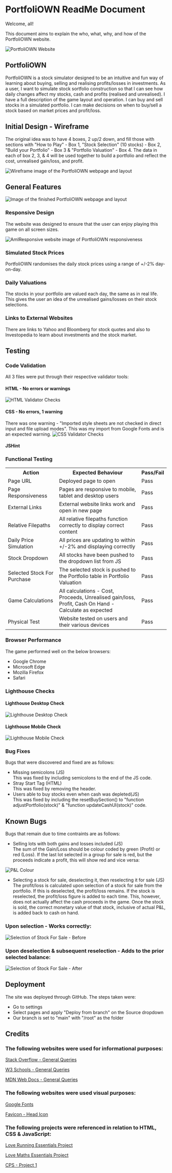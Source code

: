 # PortfoliOWN ReadMe Document

Welcome, all!  

This document aims to explain the who, what, why, and how of the PortfoliOWN website.

![PortfoliOWN Website](https://mickyreegs.github.io/PortfoliOWN/)


## PortfoliOWN

PortfoliOWN is a stock simulator designed to be an intuitive and fun way of learning about buying, selling and realising profits/losses in investments.
As a user, I want to simulate stock sortfolio construction so that I can see how daily changes affect my stocks, cash and profits (realised and unrealised). I have a full description of the game layout and operation. I can buy and sell stocks in a simulated portfolio. I can make decisions on when to buy/sell a stock based on market prices and profit/loss.

## Initial Design - Wireframe
The original idea was to have 4 boxes, 2 up/2 down, and fill those with sections with "How to Play" - Box 1, "Stock Selection" (10 stocks) - Box 2, "Build your Portfolio" - Box 3 & "Portfolio Valuation" - Box 4.  The data in each of box 2, 3, & 4 will be used together to build a portfolio and reflect the cost, unrealised gain/loss, and profit.

![Wireframe image of the PortfoliOWN webpage and layout](assets/README/WireFrame.JPG)

## General Features

![Image of the finished PortfoliOWN webpage and layout](assets/README/Full%20Screen.JPG)

### Responsive Design
The website was designed to ensure that the user can enjoy playing this game on all screen sizes.

![AmIResponsive website image of PortfoliOWN responsiveness](assets/README/AmIResponsive.JPG)

### Simulated Stock Prices
PortfoliOWN randomises the daily stock prices using a range of +/-2% day-on-day. 

### Daily Valuations
The stocks in your portfolio are valued each day, the same as in real life.  This gives the user an idea of the unrealised gains/losses on their stock selections.

### Links to External Websites
There are links to Yahoo and Bloomberg for stock quotes and also to Investopedia to learn about investments and the stock market.


## Testing
### Code Validation
All 3 files were put through their respective validator tools:

#### HTML - No errors or warnings
![HTML Validator Checks](assets/README/HTML%20Checker.JPG)

#### CSS - No errors, 1 warning
There was one warning - "Imported style sheets are not checked in direct input and file upload modes".  This was my import from Google Fonts and is an expected warning.
![CSS Validator Checks](assets/README/CSS%20Checker.JPG)

#### JSHint


### Functional Testing
<table>
    <tr>
        <th>Action</th>
        <th>Expected Behaviour</th>
        <th>Pass/Fail</th>
    </tr>
    <tr>
        <td>Page URL</td>
        <td>Deployed page to open</td>
        <td>Pass</td>
    </tr>
    <tr>
        <td>Page Responsiveness</td>
        <td>Pages are responsive to mobile, tablet and desktop users</td>
        <td>Pass</td>
    </tr>
    <tr>
        <td>External Links</td>
        <td>External website links work and open in new page</td>
        <td>Pass</td>
    </tr>
    <tr>
        <td>Relative Filepaths</td>
        <td>All relative filepaths function correctly to display correct content</td>
        <td>Pass</td>
    </tr>
    <tr>
        <td>Daily Price Simulation</td>
        <td>All prices are updating to within +/-2% and displaying correctly</td>
        <td>Pass</td>
    </tr>
    <tr>
        <td>Stock Dropdown</td>
        <td>All stocks have been pushed to the dropdown list from JS</td>
        <td>Pass</td>
    </tr>
    <tr>
        <td>Selected Stock For Purchase</td>
        <td>The selected stock is pushed to the Portfolio table in Portfolio Valuation</td>
        <td>Pass</td>
    </tr>
    <tr>
        <td>Game Calculations</td>
        <td>All calculations - Cost, Proceeds, Unrealised gain/loss, Profit, Cash On Hand - Calculate as expected</td>
        <td>Pass</td>
    </tr>
    <tr>
        <td>Physical Test</td>
        <td>Website tested on users and their various devices</td>
        <td>Pass</td>
    </tr>
</table>

### Browser Performance
The game performed well on the below browsers:
<ul>
    <li>Google Chrome</li>
    <li>Microsoft Edge</li>
    <li>Mozilla Firefox</li>    
    <li>Safari</li>
</ul>


### Lighthouse Checks

#### Lighthouse Desktop Check
![Lighthouse Desktop Check](assets/README/Lighthouse%20Desktop.JPG)

#### Lighthouse Mobile Check
![Lighthouse Mobile Check](assets/README/Lighthouse%20Mobile.JPG)

### Bug Fixes
Bugs that were discovered and fixed are as follows:
<ul>
    <li>Missing semicolons (JS)</li>
    This was fixed by including semicolons to the end of the JS code.
    <li>Stray Start Tag (HTML)</li>
    This was fixed by removing the header.
    <li>Users able to buy stocks even when cash was depleted(JS)</li>
    This was fixed by including the resetBuySection() to "function adjustPortfolio(stock)" & "function updateCashUI(stock)" code.
</ul>


## Known Bugs
Bugs that remain due to time contraints are as follows:
<ul>
    <li>Selling lots with both gains and losses included (JS)</li>
    The sum of the Gain/Loss should be colour coded by green (Profit) or red (Loss).
    If the last lot selected in a group for sale is red, but the proceeds indicate a profit, this will show red and vice versa:
</ul>

![P&L Colour](assets/README/Known%20Bug%20Colour.jpg)

<ul>
    <li>Selecting a stock for sale, deselecting it, then reselecting it for sale (JS)</li>
    The profit/loss is calculated upon selection of a stock for sale from the portfolio.  If this is deselected, the profit/loss remains.  If the stock is reselected, the profit/loss figure is added to each time.  This, however, does not actually affect the cash proceeds in the game.  Once the stock is sold, the correct monetary value of that stock, inclusive of actual P&L, is added back to cash on hand. 
</ul>

### Upon selection - Works correctly:
![Selection of Stock For Sale - Before](assets/README/Selection%20Before.jpg)

### Upon deselection & subsequent reselection - Adds to the prior selected balance:
![Selection of Stock For Sale - After](assets/README/Selection%20After.jpg)

## Deployment
The site was deployed through GitHub.  The steps taken were:
<ul>
    <li>Go to settings</li>
    <li>Select pages and apply "Deploy from branch" on the Source dropdown</li>
    <li>Our branch is set to "main" with "/root" as the folder</li>
</ul>


## Credits
### The following websites were used for informational purposes:

[Stack Overflow - General Queries](https://stackoverflow.com/)

[W3 Schools - General Queries](https://www.w3schools.com/)

[MDN Web Docs - General Queries](https://developer.mozilla.org/en-US/)

### The following websites were used visual purposes:

[Google Fonts](https://fonts.google.com/)

[Favicon - Head Icon](https://favicon.io/emoji-favicons/drum/)

### The following projects were referenced in relation to HTML, CSS & JavaScript:

[Love Running Essentials Project](https://github.com/Code-Institute-Solutions/love-running-v3/tree/main/)

[Love Maths Essentials Project](https://github.com/Code-Institute-Solutions/love-maths-2.0-sourcecode/tree/master/)

[CPS - Project 1](https://github.com/Mickyreegs/CPS)


